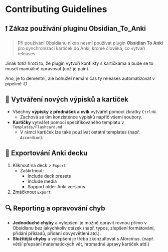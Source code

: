 # Contributing Guidelines

## ❗ Zákaz používání pluginu Obsidian_To_Anki

> Při používání Obsidianu nikdo nesmí používat plugin **Obsidian To Anki** pro synchronizaci kartiček do Anki, kromě člověka, co vytváří releases.

Jinak totiž hrozí to, že plugin vytvoří konflikty s kartičkama a bude se to muset manuálně opravovat (což je pain).

Ano, je to dementní, ale bohužel nemám čas ty releases automatizovat v pipelině :D

## 📖 Vytváření nových výpisků a kartiček

- Všechny **výpisky z přednášek a cvik** vytvářet pomocí zkratky `Ctrl+N`.
  - Zachová se tím konzistence výpisků napříč všemi soubory.
- **Kartičky** vytvářet pomocí specifikovaného templatu v `Templates/Flashcard.md`
  - V rámci kartiček lze také používat ostatní templates (např. `Accordion`).

## 📖 Exportování Anki decku

1. Kliknout na deck > `Export`
   - Zaškrtnout:
     - Include deck presets
     - Include media
     - Support older Anki versions
2. Zmáčknout `Export`

## 🔍 Reporting a opravování chyb

- **Jednoduché chyby** a vylepšení je možné opravit rovnou přímo v Obsidianu bez jakýchkoliv otázek (např. typos, zlepšení formátování, přidání příkladů, přidání dovysvětlení atd.).
- **Složitější chyby** a vylepšení je třeba zkonzultovat s _Morcinus_. (např. větší přepsání matematických vět, hromadné úpravy kartiček atd.)
